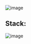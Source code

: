 ![image](https://user-images.githubusercontent.com/88390140/173245266-7450da77-7749-4876-94e8-3ef7558122fb.png)

## Stack: 
![image](https://user-images.githubusercontent.com/88390140/173410071-34eb946e-5bdb-44f6-a221-260001fb895a.png)

